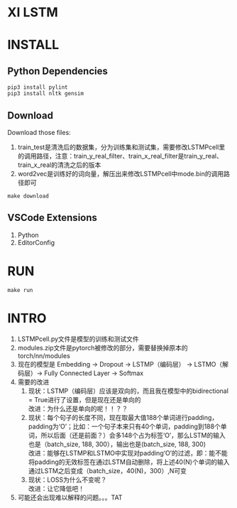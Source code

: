 # XI LSTM


# INSTALL

## Python Dependencies

```shell
pip3 install pylint
pip3 install nltk gensim
```

## Download

Download those files:
1. train_test是清洗后的数据集，分为训练集和测试集，需要修改LSTMPcell里的调用路径，注意：train_y_real_filter、train_x_real_filter是train_y_real、train_x_real的清洗之后的版本
1. word2vec是训练好的词向量，解压出来修改LSTMPcell中mode.bin的调用路径即可

```shell
make download
```

## VSCode Extensions

1. Python
1. EditorConfig

# RUN

```shell
make run
```

# INTRO

1. LSTMPcell.py文件是模型的训练和测试文件
1. modules.zip文件是pytorch被修改的部分，需要替换掉原本的torch/nn/modules
1. 现在的模型是
Embedding -> Dropout -> LSTMP（编码层） -> LSTMO（解码层）-> Fully Connected Layer -> Softmax
1. 需要的改进
    1. 现状：LSTMP（编码层）应该是双向的，而且我在模型中的bidirectional = True进行了设置，但是现在还是单向的  
    改进：为什么还是单向的呢！！？？
	1. 现状：每个句子的长度不同，现在取最大值188个单词进行padding，padding为‘O’；比如：一个句子本来只有40个单词，padding到188个单词，所以后面（还是前面？）会多148个占为标签‘O’，那么LSTM的输入也是（batch_size, 188, 300），输出也是(batch_size, 188, 300)  
    改进：能够在LSTMP和LSTMO中实现对padding‘O’的过滤，即：能不能将padding的无效标签在通过LSTM自动删除，将上述40(N)个单词的输入通过LSTM之后变成（batch_size，40(N)，300）,N可变
    1. 现状：LOSS为什么不变呢？  
	改进：让它降低吧！
1. 可能还会出现难以解释的问题。。。TAT
